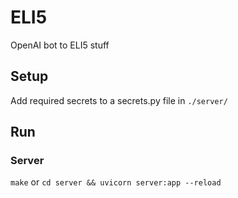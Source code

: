 # ELI5

OpenAI bot to ELI5 stuff

## Setup

Add required secrets to a secrets.py file in `./server/`

## Run

### Server

`make` or `cd server && uvicorn server:app --reload`
